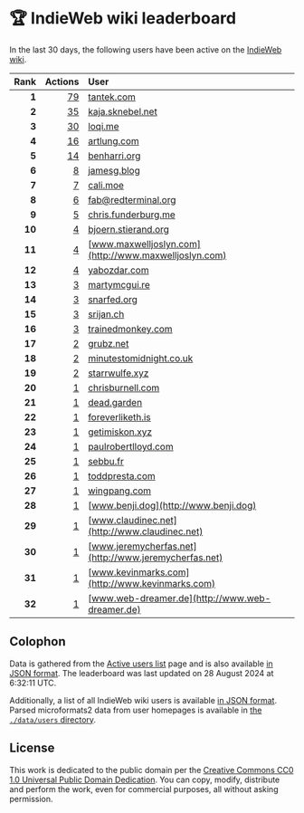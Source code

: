 # 🏆 IndieWeb wiki leaderboard

In the last 30 days, the following users have been active on the [IndieWeb wiki](https://indieweb.org).

| Rank | Actions | User |
|-----:|--------:|:-----|
| **1** | [79](https://indieweb.org/Special:Contributions/Tantek.com) | [tantek.com](http://tantek.com) |
| **2** | [35](https://indieweb.org/Special:Contributions/Kaja.sknebel.net) | [kaja.sknebel.net](http://kaja.sknebel.net) |
| **3** | [30](https://indieweb.org/Special:Contributions/Loqi.me) | [loqi.me](http://loqi.me) |
| **4** | [16](https://indieweb.org/Special:Contributions/Artlung.com) | [artlung.com](http://artlung.com) |
| **5** | [14](https://indieweb.org/Special:Contributions/Benharri.org) | [benharri.org](http://benharri.org) |
| **6** | [8](https://indieweb.org/Special:Contributions/Jamesg.blog) | [jamesg.blog](http://jamesg.blog) |
| **7** | [7](https://indieweb.org/Special:Contributions/Cali.moe) | [cali.moe](http://cali.moe) |
| **8** | [6](https://indieweb.org/Special:Contributions/Fab@redterminal.org) | [fab@redterminal.org](http://fab@redterminal.org) |
| **9** | [5](https://indieweb.org/Special:Contributions/Chris.funderburg.me) | [chris.funderburg.me](http://chris.funderburg.me) |
| **10** | [4](https://indieweb.org/Special:Contributions/Bjoern.stierand.org) | [bjoern.stierand.org](http://bjoern.stierand.org) |
| **11** | [4](https://indieweb.org/Special:Contributions/Www.maxwelljoslyn.com) | [www.maxwelljoslyn.com](http://www.maxwelljoslyn.com) |
| **12** | [4](https://indieweb.org/Special:Contributions/Yabozdar.com) | [yabozdar.com](http://yabozdar.com) |
| **13** | [3](https://indieweb.org/Special:Contributions/Martymcgui.re) | [martymcgui.re](http://martymcgui.re) |
| **14** | [3](https://indieweb.org/Special:Contributions/Snarfed.org) | [snarfed.org](http://snarfed.org) |
| **15** | [3](https://indieweb.org/Special:Contributions/Srijan.ch) | [srijan.ch](http://srijan.ch) |
| **16** | [3](https://indieweb.org/Special:Contributions/Trainedmonkey.com) | [trainedmonkey.com](http://trainedmonkey.com) |
| **17** | [2](https://indieweb.org/Special:Contributions/Grubz.net) | [grubz.net](http://grubz.net) |
| **18** | [2](https://indieweb.org/Special:Contributions/Minutestomidnight.co.uk) | [minutestomidnight.co.uk](http://minutestomidnight.co.uk) |
| **19** | [2](https://indieweb.org/Special:Contributions/Starrwulfe.xyz) | [starrwulfe.xyz](http://starrwulfe.xyz) |
| **20** | [1](https://indieweb.org/Special:Contributions/Chrisburnell.com) | [chrisburnell.com](http://chrisburnell.com) |
| **21** | [1](https://indieweb.org/Special:Contributions/Dead.garden) | [dead.garden](http://dead.garden) |
| **22** | [1](https://indieweb.org/Special:Contributions/Foreverliketh.is) | [foreverliketh.is](http://foreverliketh.is) |
| **23** | [1](https://indieweb.org/Special:Contributions/Getimiskon.xyz) | [getimiskon.xyz](http://getimiskon.xyz) |
| **24** | [1](https://indieweb.org/Special:Contributions/Paulrobertlloyd.com) | [paulrobertlloyd.com](http://paulrobertlloyd.com) |
| **25** | [1](https://indieweb.org/Special:Contributions/Sebbu.fr) | [sebbu.fr](http://sebbu.fr) |
| **26** | [1](https://indieweb.org/Special:Contributions/Toddpresta.com) | [toddpresta.com](http://toddpresta.com) |
| **27** | [1](https://indieweb.org/Special:Contributions/Wingpang.com) | [wingpang.com](http://wingpang.com) |
| **28** | [1](https://indieweb.org/Special:Contributions/Www.benji.dog) | [www.benji.dog](http://www.benji.dog) |
| **29** | [1](https://indieweb.org/Special:Contributions/Www.claudinec.net) | [www.claudinec.net](http://www.claudinec.net) |
| **30** | [1](https://indieweb.org/Special:Contributions/Www.jeremycherfas.net) | [www.jeremycherfas.net](http://www.jeremycherfas.net) |
| **31** | [1](https://indieweb.org/Special:Contributions/Www.kevinmarks.com) | [www.kevinmarks.com](http://www.kevinmarks.com) |
| **32** | [1](https://indieweb.org/Special:Contributions/Www.web-dreamer.de) | [www.web-dreamer.de](http://www.web-dreamer.de) |


## Colophon

Data is gathered from the [Active users list](https://indieweb.org/Special:ActiveUsers) page and is also available [in JSON format](https://github.com/jgarber623/indieweb-wiki-leaderboard/blob/main/data/leaderboard.json). The leaderboard was last updated on 28 August 2024 at 6:32:11 UTC.

Additionally, a list of all IndieWeb wiki users is available [in JSON format](https://github.com/jgarber623/indieweb-wiki-leaderboard/blob/main/data/users.json). Parsed microformats2 data from user homepages is available in [the `./data/users` directory](https://github.com/jgarber623/indieweb-wiki-leaderboard/blob/main/data/users).

## License

This work is dedicated to the public domain per the [Creative Commons CC0 1.0 Universal Public Domain Dedication](https://creativecommons.org/publicdomain/zero/1.0/). You can copy, modify, distribute and perform the work, even for commercial purposes, all without asking permission.
